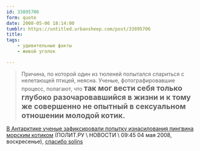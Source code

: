```yaml
---
id: 33895706
form: quote
date: 2008-05-06 18:14:00
tumblr: https://untitled.urbansheep.com/post/33895706
title: 
tags:
    - удивительные факты
    - живой уголок

---
```


<blockquote>
Причина, по которой один из тюленей попытался спариться с нелетающей птицей, неясна. Ученые, фотографировавшие процесс, полагают, что <strong style="font-size:1.4em;">так мог вести себя только глубоко разочаровавшийся в жизни и к тому же совершенно не опытный в сексуальном отношении молодой котик.</strong>
</blockquote>

<a href="http://www.polit.ru/news/2008/05/04/kotik.popup.html">В Антарктике ученые зафиксировали попытку изнасилования пингвина морским котиком</a> (ПОЛИТ.РУ \ НОВОСТИ \ 09:45 04 мая 2008, воскресенье),  <a href="http://solins.livejournal.com/772713.html">спасибо solins</a>

